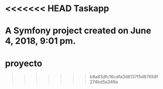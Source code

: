 <<<<<<< HEAD
Taskapp
=======

A Symfony project created on June 4, 2018, 9:01 pm.
=======
# proyecto
>>>>>>> b8a83dfc16cdfa3d8137f5d87658f274bd5a349a

